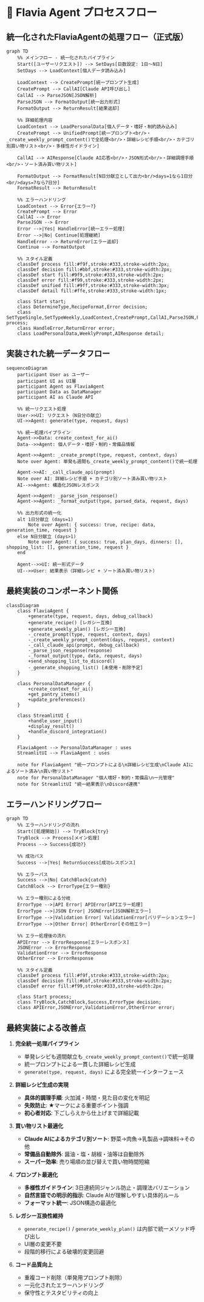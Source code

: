 # 🔄 Flavia Agent プロセスフロー

## 統一化されたFlaviaAgentの処理フロー（正式版）

```mermaid
graph TD
    %% メインフロー - 統一化されたパイプライン
    Start([ユーザーリクエスト]) --> SetDays[日数設定: 1日〜N日]
    SetDays --> LoadContext[個人データ読み込み]
    
    LoadContext --> CreatePrompt[統一プロンプト生成]
    CreatePrompt --> CallAI[Claude API呼び出し]
    CallAI --> ParseJSON[JSON解析]
    ParseJSON --> FormatOutput[統一出力形式]
    FormatOutput --> ReturnResult[結果返却]
    
    %% 詳細処理内容
    LoadContext --> LoadPersonalData[個人データ・嗜好・制約読み込み]
    CreatePrompt --> UnifiedPrompt[統一プロンプト<br/>・_create_weekly_prompt_content()で全処理<br/>・詳細レシピ手順<br/>・カテゴリ別買い物リスト<br/>・多様性ガイドライン]
    
    CallAI --> AIResponse[Claude AI応答<br/>・JSON形式<br/>・詳細調理手順<br/>・ソート済み買い物リスト]
    
    FormatOutput --> FormatResult[N日分献立として出力<br/>days=1なら1日分<br/>days=7なら7日分]
    FormatResult --> ReturnResult
    
    %% エラーハンドリング
    LoadContext --> Error{エラー?}
    CreatePrompt --> Error
    CallAI --> Error
    ParseJSON --> Error
    Error -->|Yes| HandleError[統一エラー処理]
    Error -->|No| Continue[処理継続]
    HandleError --> ReturnError[エラー返却]
    Continue --> FormatOutput
    
    %% スタイル定義
    classDef process fill:#f9f,stroke:#333,stroke-width:2px;
    classDef decision fill:#bbf,stroke:#333,stroke-width:2px;
    classDef start fill:#9f9,stroke:#333,stroke-width:2px;
    classDef error fill:#f99,stroke:#333,stroke-width:2px;
    classDef unified fill:#9ff,stroke:#333,stroke-width:3px;
    classDef detail fill:#ffe,stroke:#333,stroke-width:1px;
    
    class Start start;
    class DetermineType,RecipeFormat,Error decision;
    class SetTypeSingle,SetTypeWeekly,LoadContext,CreatePrompt,CallAI,ParseJSON,FormatOutput,SingleRecipe,WeeklyPlan process;
    class HandleError,ReturnError error;
    class LoadPersonalData,WeeklyPrompt,AIResponse detail;
```

## 実装された統一データフロー

```mermaid
sequenceDiagram
    participant User as ユーザー
    participant UI as UI層
    participant Agent as FlaviaAgent
    participant Data as DataManager
    participant AI as Claude API
    
    %% 統一リクエスト処理
    User->>UI: リクエスト（N日分の献立）
    UI->>Agent: generate(type, request, days)
    
    %% 統一処理パイプライン
    Agent->>Data: create_context_for_ai()
    Data-->>Agent: 個人データ・嗜好・制約・常備品情報
    
    Agent->>Agent: _create_prompt(type, request, context, days)
    Note over Agent: 単発も週間も_create_weekly_prompt_content()で統一処理
    
    Agent->>AI: _call_claude_api(prompt)
    Note over AI: 詳細レシピ手順 + カテゴリ別ソート済み買い物リスト
    AI-->>Agent: 構造化JSONレスポンス
    
    Agent->>Agent: _parse_json_response()
    Agent->>Agent: _format_output(type, parsed_data, request, days)
    
    %% 出力形式の統一化
    alt 1日分献立 (days=1)
        Note over Agent: { success: true, recipe: data, generation_time, request }
    else N日分献立 (days>1)  
        Note over Agent: { success: true, plan_days, dinners: [], shopping_list: [], generation_time, request }
    end
    
    Agent-->>UI: 統一形式データ
    UI-->>User: 結果表示（詳細レシピ + ソート済み買い物リスト）
```

## 最終実装のコンポーネント関係

```mermaid
classDiagram
    class FlaviaAgent {
        +generate(type, request, days, debug_callback)
        +generate_recipe() [レガシー互換]
        +generate_weekly_plan() [レガシー互換]
        -_create_prompt(type, request, context, days)
        -_create_weekly_prompt_content(days, request, context)
        -_call_claude_api(prompt, debug_callback)
        -_parse_json_response(response)
        -_format_output(type, data, request, days)
        +send_shopping_list_to_discord()
        -_generate_shopping_list() [未使用・削除予定]
    }
    
    class PersonalDataManager {
        +create_context_for_ai()
        +get_pantry_items()
        +update_preferences()
    }
    
    class StreamlitUI {
        +handle_user_input()
        +display_result()
        +handle_discord_integration()
    }
    
    FlaviaAgent --> PersonalDataManager : uses
    StreamlitUI --> FlaviaAgent : uses
    
    note for FlaviaAgent "統一プロンプトによる\n詳細レシピ生成\nClaude AIによるソート済み\n買い物リスト"
    note for PersonalDataManager "個人嗜好・制約・常備品\n一元管理"
    note for StreamlitUI "統一結果表示\nDiscord連携"
```

## エラーハンドリングフロー

```mermaid
graph TD
    %% エラーハンドリングの流れ
    Start([処理開始]) --> TryBlock{try}
    TryBlock --> Process[メイン処理]
    Process --> Success{成功?}
    
    %% 成功パス
    Success -->|Yes| ReturnSuccess[成功レスポンス]
    
    %% エラーパス
    Success -->|No| CatchBlock{catch}
    CatchBlock --> ErrorType{エラー種別}
    
    %% エラー種別による分岐
    ErrorType -->|API Error| APIError[APIエラー処理]
    ErrorType -->|JSON Error| JSONError[JSON解析エラー]
    ErrorType -->|Validation Error| ValidationError[バリデーションエラー]
    ErrorType -->|Other Error| OtherError[その他エラー]
    
    %% エラー処理後の流れ
    APIError --> ErrorResponse[エラーレスポンス]
    JSONError --> ErrorResponse
    ValidationError --> ErrorResponse
    OtherError --> ErrorResponse
    
    %% スタイル定義
    classDef process fill:#f9f,stroke:#333,stroke-width:2px;
    classDef decision fill:#bbf,stroke:#333,stroke-width:2px;
    classDef error fill:#f99,stroke:#333,stroke-width:2px;
    
    class Start process;
    class TryBlock,CatchBlock,Success,ErrorType decision;
    class APIError,JSONError,ValidationError,OtherError error;
```

## 最終実装による改善点

1. **完全統一処理パイプライン**
   - 単発レシピも週間献立も`_create_weekly_prompt_content()`で統一処理
   - 統一プロンプトによる一貫した詳細レシピ生成
   - `generate(type, request, days)` による完全統一インターフェース

2. **詳細レシピ生成の実現**
   - **具体的調理手順**: 火加減・時間・見た目の変化を明記
   - **失敗防止**: ★マークによる重要ポイント強調
   - **初心者対応**: 下ごしらえから仕上げまで詳細記載

3. **買い物リスト最適化**
   - **Claude AIによるカテゴリ別ソート**: 野菜→肉魚→乳製品→調味料→その他
   - **常備品自動除外**: 醤油・塩・胡椒・油等は自動除外
   - **スーパー効率**: 売り場順の並び替えで買い物時間短縮

4. **プロンプト最適化**
   - **多様性ガイドライン**: 3日連続同ジャンル防止・調理法バリエーション
   - **自然言語での明示的指示**: Claude AIが理解しやすい具体的ルール
   - **フォーマット統一**: JSON構造の最適化

5. **レガシー互換性維持**
   - `generate_recipe()` / `generate_weekly_plan()` は内部で統一メソッド呼び出し
   - UI層の変更不要
   - 段階的移行による破壊的変更回避

6. **コード品質向上**
   - 重複コード削除（単発用プロンプト削除）
   - 一元化されたエラーハンドリング
   - 保守性とテスタビリティの向上
